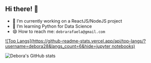 ## Hi there! 👋

- 🔭 I’m currently working on a ReactJS/NodeJS project
- 🌱 I’m learning Python for Data Science
- 😄 How to reach me: `debrarafaela@gmail.com`


[![Top Langs](https://github-readme-stats.vercel.app/api/top-langs/?username=debora28&langs_count=6&hide=jupyter notebooks)](https://github.com/debora28/github-readme-stats)


![Debora's GitHub stats](https://github-readme-stats.vercel.app/api?username=debora28&show_icons=true&theme=gradient)


